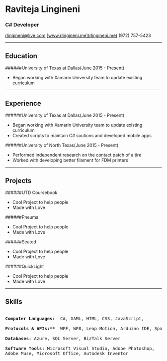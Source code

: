 <link rel="stylesheet" type="text/css" href="styling.css">

# Raviteja Lingineni
### C# Developer 
		
[rlingineni@live.com](rlingineni@live.com)  [www.rlingineni.me](rlingineni.me) (972) 757-5423

------

## Education


######University of Texas at Dallas(June 2015 - Present)

* Began working with Xamarin University team to update existing curriculum


-------

## Experience


######University of Texas at Dallas(June 2015 - Present)

* Began working with Xamarin University team to update existing curriculum
* Created scripts to maintain C# soutions and developed mobile apps
	

######University of North Texas(June 2015 - Present)

* Performed independent research on the contact patch of a tire 
* Worked with developing better filament for FDM printers


------

## Projects

######UTD Coursebook
* Cool Project to help people
* Made with Love

######Pneuma
* Cool Project to help people
* Made with Love

######Seated
* Cool Project to help people
* Made with Love

######QuickLight

* Cool Project to help people
* Made with Love

------

## Skills
<pre> 
<b>Computer Languages: </b> C#, XAML, HTML, CSS, JavaScript, 

<b>Protocols & APIs:** </b> WPF, WP8, Leap Motion, Arduino IDE, Spark.IO, Intel Edison

<b>Databases:</b> Azure, SQL Server, BizTalk Server

<b>Software Tools:</b> Microsoft Visual Studio, Adobe Photoshop, 
Adobe Muse, Microsoft Office, Autodesk Inventor
</pre>


